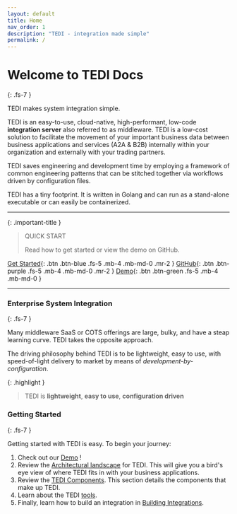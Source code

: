 ```yaml
---
layout: default
title: Home
nav_order: 1
description: "TEDI - integration made simple"
permalink: /
---
```


# Welcome to TEDI Docs
{: .fs-7 }

TEDI makes system integration simple.

TEDI is an easy-to-use, cloud-native, high-performant, low-code **integration server** also referred to as middleware. TEDI is a low-cost solution to facilitate the movement of your important business data between business applications and services (A2A & B2B) internally within your organization and externally with your trading partners.

TEDI saves engineering and development time by employing a framework of common engineering patterns that can be stitched together via workflows driven by configuration files.

TEDI has a tiny footprint. It is written in Golang and can run as a stand-alone executable or can easily be containerized.

---

{: .important-title }
> QUICK START
>
> Read how to get started or view the demo on GitHub.

[Get Started](#getting-started){: .btn .btn-blue .fs-5 .mb-4 .mb-md-0 .mr-2 }
[GitHub](https://github.com/tedi-software/tedi){: .btn .btn-purple .fs-5 .mb-4 .mb-md-0 .mr-2 }
[Demo](https://github.com/tedi-software/tedi/?tab=readme-ov-file#color949698--demo){: .btn .btn-green .fs-5 .mb-4 .mb-md-0 }

---

### Enterprise System Integration
{: .fs-7 }

Many middleware SaaS or COTS offerings are large, bulky, and have a steap learning curve. TEDI takes the opposite approach.

The driving philosophy behind TEDI is to be lightweight, easy to use, with speed-of-light delivery to market by means of *development-by-configuration*.

{: .highlight }
> TEDI is **lightweight**, **easy to use**, **configuration driven**


### Getting Started
{: .fs-7 }

Getting started with TEDI is easy. To begin your journey:

1. Check out our [Demo](https://github.com/tedi-software/tedi/?tab=readme-ov-file#color949698--demo) !
1. Review the [Architectural landscape]({{site.baseurl}}/landscape) for TEDI. This will give you a bird's eye view of where TEDI fits in with your business applications.
1. Review the [TEDI Components]({{site.baseurl}}/comp). This section details the components that make up TEDI.
1. Learn about the TEDI [tools]({{site.baseurl}}/tools).
1. Finally, learn how to build an integration in [Building Integrations]({{site.baseurl}}/integrations).

